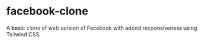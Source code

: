 # facebook-clone
A basic clone of web version of Facebook with added responsiveness using Tailwind CSS.
